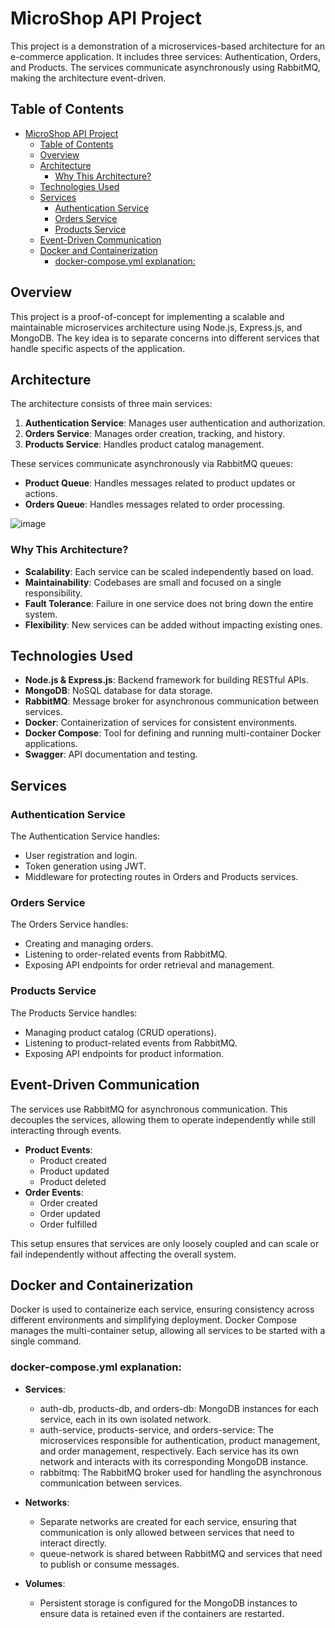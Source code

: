 # MicroShop API Project

<!---  ## Diagram 1
![image](https://github.com/user-attachments/assets/1a47e1e0-58df-4993-b933-301ae2a614ba) --->

This project is a demonstration of a microservices-based architecture for an e-commerce application. It includes three services: Authentication, Orders, and Products. The services communicate asynchronously using RabbitMQ, making the architecture event-driven.

## Table of Contents

- [MicroShop API Project](#microshop-api-project)
  - [Table of Contents](#table-of-contents)
  - [Overview](#overview)
  - [Architecture](#architecture)
    - [Why This Architecture?](#why-this-architecture)
  - [Technologies Used](#technologies-used)
  - [Services](#services)
    - [Authentication Service](#authentication-service)
    - [Orders Service](#orders-service)
    - [Products Service](#products-service)
  - [Event-Driven Communication](#event-driven-communication)
  - [Docker and Containerization](#docker-and-containerization)
    - [docker-compose.yml explanation:](#docker-composeyml-explanation)

## Overview

This project is a proof-of-concept for implementing a scalable and maintainable microservices architecture using Node.js, Express.js, and MongoDB. The key idea is to separate concerns into different services that handle specific aspects of the application.

## Architecture

The architecture consists of three main services:

1. **Authentication Service**: Manages user authentication and authorization.
2. **Orders Service**: Manages order creation, tracking, and history.
3. **Products Service**: Handles product catalog management.

These services communicate asynchronously via RabbitMQ queues:

- **Product Queue**: Handles messages related to product updates or actions.
- **Orders Queue**: Handles messages related to order processing.

![image](https://github.com/user-attachments/assets/cd5883d0-5e4b-42bd-9a41-a70a55ca55f4)

### Why This Architecture?

- **Scalability**: Each service can be scaled independently based on load.
- **Maintainability**: Codebases are small and focused on a single responsibility.
- **Fault Tolerance**: Failure in one service does not bring down the entire system.
- **Flexibility**: New services can be added without impacting existing ones.

## Technologies Used

- **Node.js & Express.js**: Backend framework for building RESTful APIs.
- **MongoDB**: NoSQL database for data storage.
- **RabbitMQ**: Message broker for asynchronous communication between services.
- **Docker**: Containerization of services for consistent environments.
- **Docker Compose**: Tool for defining and running multi-container Docker applications.
- **Swagger**: API documentation and testing.

## Services

### Authentication Service

The Authentication Service handles:

- User registration and login.
- Token generation using JWT.
- Middleware for protecting routes in Orders and Products services.

### Orders Service

The Orders Service handles:

- Creating and managing orders.
- Listening to order-related events from RabbitMQ.
- Exposing API endpoints for order retrieval and management.

### Products Service

The Products Service handles:

- Managing product catalog (CRUD operations).
- Listening to product-related events from RabbitMQ.
- Exposing API endpoints for product information.

## Event-Driven Communication

The services use RabbitMQ for asynchronous communication. This decouples the services, allowing them to operate independently while still interacting through events.

- **Product Events**: 
  - Product created
  - Product updated
  - Product deleted
- **Order Events**:
  - Order created
  - Order updated
  - Order fulfilled

This setup ensures that services are only loosely coupled and can scale or fail independently without affecting the overall system.

## Docker and Containerization

Docker is used to containerize each service, ensuring consistency across different environments and simplifying deployment. Docker Compose manages the multi-container setup, allowing all services to be started with a single command.

### docker-compose.yml explanation:
- **Services**:

    - auth-db, products-db, and orders-db: MongoDB instances for each service, each in its own isolated network.
    - auth-service, products-service, and orders-service: The microservices responsible for authentication, product management, and order management, respectively. Each service has its own network and interacts with its corresponding MongoDB instance.
    - rabbitmq: The RabbitMQ broker used for handling the asynchronous communication between services.
- **Networks**:

    - Separate networks are created for each service, ensuring that communication is only allowed between services that need to interact directly.
    - queue-network is shared between RabbitMQ and services that need to publish or consume messages.
- **Volumes**:

    - Persistent storage is configured for the MongoDB instances to ensure data is retained even if the containers are restarted.
    






